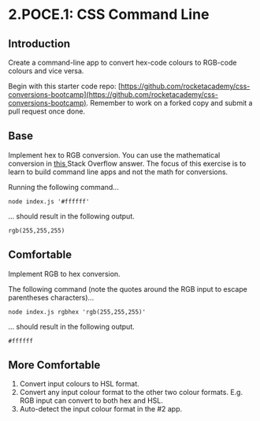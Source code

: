 # 2.POCE.1: CSS Command Line

## Introduction

Create a command-line app to convert hex-code colours to RGB-code colours and vice versa.

Begin with this starter code repo: [https://github.com/rocketacademy/css-conversions-bootcamp](https://github.com/rocketacademy/css-conversions-bootcamp). Remember to work on a forked copy and submit a pull request once done.

## Base

Implement hex to RGB conversion. You can use the mathematical conversion in [this ](https://stackoverflow.com/questions/5623838/rgb-to-hex-and-hex-to-rgb)Stack Overflow answer. The focus of this exercise is to learn to build command line apps and not the math for conversions.

Running the following command...

```text
node index.js '#ffffff'
```

... should result in the following output.

```text
rgb(255,255,255)
```

## Comfortable

Implement RGB to hex conversion.

The following command \(note the quotes around the RGB input to escape parentheses characters\)...

```text
node index.js rgbhex 'rgb(255,255,255)'
```

... should result in the following output.

```text
#ffffff
```

## More Comfortable

1. Convert input colours to HSL format.
2. Convert any input colour format to the other two colour formats. E.g. RGB input can convert to both hex and HSL.
3. Auto-detect the input colour format in the \#2 app.

